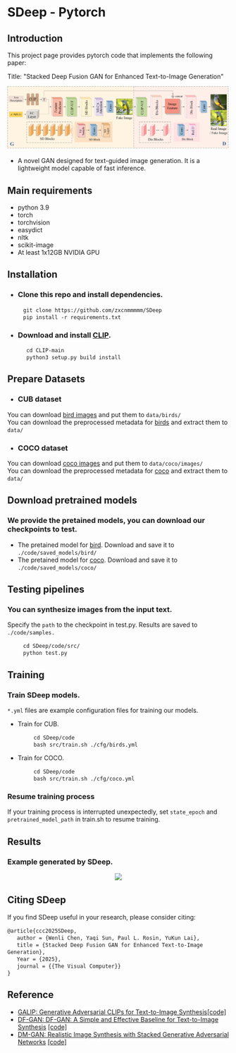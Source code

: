 # SDeep - Pytorch

## Introduction
  
This project page provides pytorch code that implements the following paper:  
  
Title: "Stacked Deep Fusion GAN for Enhanced Text-to-Image Generation"  
  
<div align="center">
  <img src=https://github.com/zxcnmmmmm/SDeep/blob/main/Framework.jpg>
</div>  
  
- A novel GAN designed for text-guided image generation. It is a lightweight model capable of fast inference.

## Main requirements
- python 3.9
- torch 
- torchvision
- easydict
- nltk
- scikit-image
- At least 1x12GB NVIDIA GPU

## Installation
 - ### Clone this repo and install dependencies.
  ```
       git clone https://github.com/zxcnmmmmm/SDeep
       pip install -r requirements.txt
  ```
- ### Download and install [CLIP](https://github.com/openai/CLIP).
```
      cd CLIP-main
      python3 setup.py build install
  ```
  
## Prepare Datasets
- ### CUB dataset  
You can download [bird images](http://www.vision.caltech.edu/visipedia/CUB-200-2011.html) and put them to ```data/birds/```  
You can download the preprocessed metadata for [birds](https://drive.google.com/file/d/1I6ybkR7L64K8hZOraEZDuHh0cCJw5OUj/view?usp=sharing) and extract them to ```data/```  

- ### COCO dataset  
You can download [coco images](http://cocodataset.org/#download) and put them to ```data/coco/images/```  
You can download the preprocessed metadata for [coco](https://drive.google.com/file/d/15Fw-gErCEArOFykW3YTnLKpRcPgI_3AB/view?usp=sharing) and extract them to ```data/```    

## Download pretrained models
### We provide the pretained models, you can download our checkpoints to test.  
- The pretained model for [bird](https://pan.baidu.com/s/1fJJvURofSG6-N5D4IuVK9g). Download and save it to  ```./code/saved_models/bird/```  
- The pretained model for [coco](https://pan.baidu.com/s/1fJJvURofSG6-N5D4IuVK9g). Download and save it to  ```./code/saved_models/coco/```  

## Testing pipelines
###  You can synthesize images from the input text.  
Specify the ```path``` to the checkpoint in test.py. Results are saved to ```./code/samples.``` 
  ```
       cd SDeep/code/src/
       python test.py 
  ```

## Training
### Train SDeep models.  
```*.yml``` files are example configuration files for training our models.
- Train for CUB.
  ```
       cd SDeep/code
       bash src/train.sh ./cfg/birds.yml
  ```
- Train for COCO.
  ```
       cd SDeep/code
       bash src/train.sh ./cfg/coco.yml
  ```
### Resume training process  
If your training process is interrupted unexpectedly, set ```state_epoch``` and ```pretrained_model_path``` in train.sh to resume training.

## Results 
### Example generated by SDeep.
<div align="center">
  <img src=https://github.com/zxcnmmmmm/SDeep/blob/main/github-domo.jpg>
</div>

## Citing SDeep
If you find SDeep useful in your research, please consider citing:
  ```
  @article{ccc2025SDeep,
     author = {Wenli Chen, Yaqi Sun, Paul L. Rosin, YuKun Lai},
     title = {Stacked Deep Fusion GAN for Enhanced Text-to-Image Generation},
     Year = {2025},
     journal = {{The Visual Computer}}
  }
  ```
## Reference
- [GALIP: Generative Adversarial CLIPs for Text-to-Image Synthesis](https://arxiv.org/abs/2301.12959)[[code]](https://github.com/tobran/GALIP)
- [DF-GAN:  DF-GAN: A Simple and Effective Baseline for Text-to-Image Synthesis](https://arxiv.org/abs/2008.05865) [[code]](https://github.com/tobran/DF-GAN.git)
- [DM-GAN: Realistic Image Synthesis with Stacked Generative Adversarial Networks](https://arxiv.org/abs/1904.01310) [[code]](https://github.com/MinfengZhu/DM-GAN)
